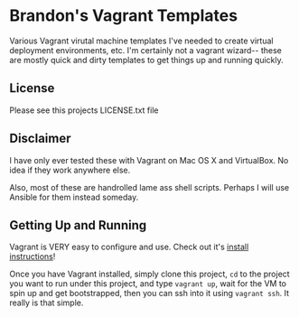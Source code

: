 # Brandon's Vagrant Templates

Various Vagrant virutal machine templates I've needed to create virtual deployment environments, etc.  I'm certainly not a vagrant wizard-- these are mostly quick and dirty templates to get things up and running quickly.

## License
Please see this projects LICENSE.txt file

## Disclaimer
I have only ever tested these with Vagrant on Mac OS X and VirtualBox.  No idea if they work anywhere else.

Also, most of these are handrolled lame ass shell scripts.  Perhaps I will use Ansible for them instead someday.

## Getting Up and Running

Vagrant is VERY easy to configure and use.  Check out it's [install instructions](http://docs.vagrantup.com/v2/installation/)!

Once you have Vagrant installed, simply clone this project, `cd` to the project you want to run under this project, and type `vagrant up`, wait for the VM to spin up and get bootstrapped, then you can ssh into it using `vagrant ssh`.  It really is that simple.

